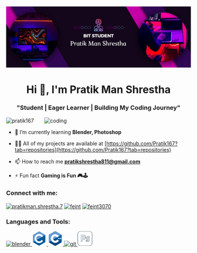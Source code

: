 ![logo](https://github.com/Pratik167/Pratik167/blob/main/github%20banner.png)
<h1 align="center">Hi 👋, I'm Pratik Man Shrestha</h1>
<h3 align="center">"Student | Eager Learner | Building My Coding Journey"</h3>

<img align="right" alt="coding" width="400" src="https://media.tenor.com/3bTxZ4HdrysAAAAd/pixels-neon.gif">

<p align="left"> <img src="https://komarev.com/ghpvc/?username=pratik167&label=Profile%20views&color=0e75b6&style=flat" alt="pratik167" /> </p>

- 🌱 I’m currently learning **Blender, Photoshop**

- 👨‍💻 All of my projects are available at [https://github.com/Pratik167?tab=repositories](https://github.com/Pratik167?tab=repositories)

- 📫 How to reach me **pratikshrestha811@gmail.com**

- ⚡ Fun fact **Gaming is Fun 🎮🕹️**

<h3 align="left">Connect with me:</h3>
<p align="left">
<a href="https://instagram.com/pratikman.shrestha.7" target="blank"><img align="center" src="https://raw.githubusercontent.com/rahuldkjain/github-profile-readme-generator/master/src/images/icons/Social/instagram.svg" alt="pratikman.shrestha.7" height="30" width="40" /></a>
<a href="https://www.youtube.com/@Feint167/videos" target="blank"><img align="center" src="https://raw.githubusercontent.com/rahuldkjain/github-profile-readme-generator/master/src/images/icons/Social/youtube.svg" alt="feint" height="30" width="40" /></a>
<a href="https://discord.gg/feint3070" target="blank"><img align="center" src="https://raw.githubusercontent.com/rahuldkjain/github-profile-readme-generator/master/src/images/icons/Social/discord.svg" alt="feint3070" height="30" width="40" /></a>
</p>

<h3 align="left">Languages and Tools:</h3>
<p align="left"> <a href="https://www.blender.org/" target="_blank" rel="noreferrer"> <img src="https://download.blender.org/branding/community/blender_community_badge_white.svg" alt="blender" width="40" height="40"/> </a> <a href="https://www.cprogramming.com/" target="_blank" rel="noreferrer"> <img src="https://raw.githubusercontent.com/devicons/devicon/master/icons/c/c-original.svg" alt="c" width="40" height="40"/> </a> <a href="https://www.w3schools.com/cpp/" target="_blank" rel="noreferrer"> <img src="https://raw.githubusercontent.com/devicons/devicon/master/icons/cplusplus/cplusplus-original.svg" alt="cplusplus" width="40" height="40"/> </a> <a href="https://git-scm.com/" target="_blank" rel="noreferrer"> <img src="https://www.vectorlogo.zone/logos/git-scm/git-scm-icon.svg" alt="git" width="40" height="40"/> </a> <a href="https://www.photoshop.com/en" target="_blank" rel="noreferrer"> <img src="https://raw.githubusercontent.com/devicons/devicon/master/icons/photoshop/photoshop-line.svg" alt="photoshop" width="40" height="40"/> </a> </p>
